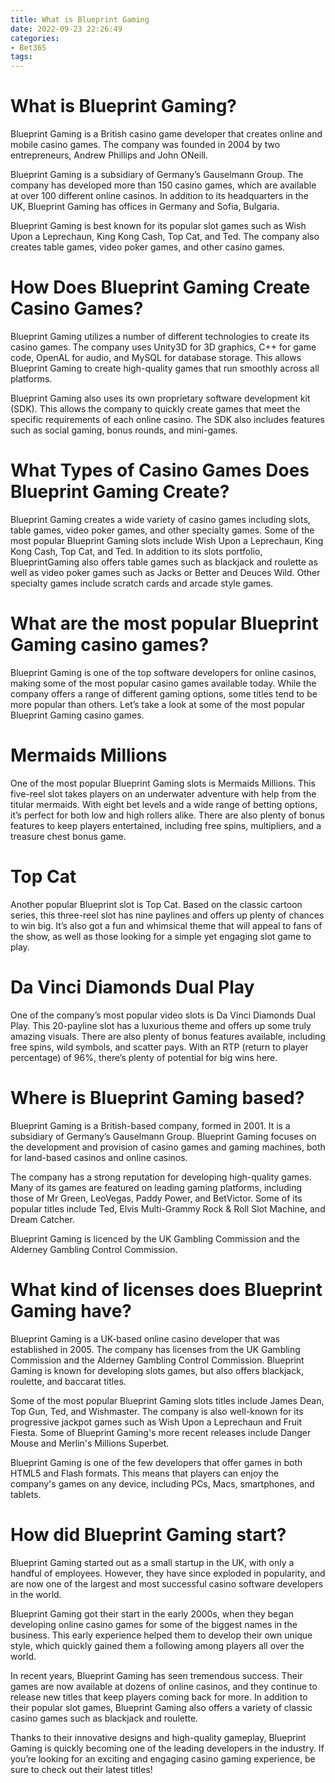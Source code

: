 ```yaml
---
title: What is Blueprint Gaming
date: 2022-09-23 22:26:49
categories:
- Bet365
tags:
---
```



# What is Blueprint Gaming?

Blueprint Gaming is a British casino game developer that creates online and mobile casino games. The company was founded in 2004 by two entrepreneurs, Andrew Phillips and John ONeill.

Blueprint Gaming is a subsidiary of Germany’s Gauselmann Group. The company has developed more than 150 casino games, which are available at over 100 different online casinos. In addition to its headquarters in the UK, Blueprint Gaming has offices in Germany and Sofia, Bulgaria.

Blueprint Gaming is best known for its popular slot games such as Wish Upon a Leprechaun, King Kong Cash, Top Cat, and Ted. The company also creates table games, video poker games, and other casino games.

# How Does Blueprint Gaming Create Casino Games?

Blueprint Gaming utilizes a number of different technologies to create its casino games. The company uses Unity3D for 3D graphics, C++ for game code, OpenAL for audio, and MySQL for database storage. This allows Blueprint Gaming to create high-quality games that run smoothly across all platforms.

Blueprint Gaming also uses its own proprietary software development kit (SDK). This allows the company to quickly create games that meet the specific requirements of each online casino. The SDK also includes features such as social gaming, bonus rounds, and mini-games.

# What Types of Casino Games Does Blueprint Gaming Create?

Blueprint Gaming creates a wide variety of casino games including slots, table games, video poker games, and other specialty games. Some of the most popular Blueprint Gaming slots include Wish Upon a Leprechaun, King Kong Cash, Top Cat, and Ted. In addition to its slots portfolio, BlueprintGaming also offers table games such as blackjack and roulette as well as video poker games such as Jacks or Better and Deuces Wild. Other specialty games include scratch cards and arcade style games.

# What are the most popular Blueprint Gaming casino games?

Blueprint Gaming is one of the top software developers for online casinos, making some of the most popular casino games available today. While the company offers a range of different gaming options, some titles tend to be more popular than others. Let’s take a look at some of the most popular Blueprint Gaming casino games.

# Mermaids Millions

One of the most popular Blueprint Gaming slots is Mermaids Millions. This five-reel slot takes players on an underwater adventure with help from the titular mermaids. With eight bet levels and a wide range of betting options, it’s perfect for both low and high rollers alike. There are also plenty of bonus features to keep players entertained, including free spins, multipliers, and a treasure chest bonus game.

# Top Cat

Another popular Blueprint slot is Top Cat. Based on the classic cartoon series, this three-reel slot has nine paylines and offers up plenty of chances to win big. It’s also got a fun and whimsical theme that will appeal to fans of the show, as well as those looking for a simple yet engaging slot game to play.

# Da Vinci Diamonds Dual Play

One of the company’s most popular video slots is Da Vinci Diamonds Dual Play. This 20-payline slot has a luxurious theme and offers up some truly amazing visuals. There are also plenty of bonus features available, including free spins, wild symbols, and scatter pays. With an RTP (return to player percentage) of 96%, there’s plenty of potential for big wins here.

# Where is Blueprint Gaming based?

Blueprint Gaming is a British-based company, formed in 2001. It is a subsidiary of Germany’s Gauselmann Group. Blueprint Gaming focuses on the development and provision of casino games and gaming machines, both for land-based casinos and online casinos.

The company has a strong reputation for developing high-quality games. Many of its games are featured on leading gaming platforms, including those of Mr Green, LeoVegas, Paddy Power, and BetVictor. Some of its popular titles include Ted, Elvis Multi-Grammy Rock & Roll Slot Machine, and Dream Catcher.

Blueprint Gaming is licenced by the UK Gambling Commission and the Alderney Gambling Control Commission.

# What kind of licenses does Blueprint Gaming have?

Blueprint Gaming is a UK-based online casino developer that was established in 2005. The company has licenses from the UK Gambling Commission and the Alderney Gambling Control Commission. Blueprint Gaming is known for developing slots games, but also offers blackjack, roulette, and baccarat titles.

Some of the most popular Blueprint Gaming slots titles include James Dean, Top Gun, Ted, and Wishmaster. The company is also well-known for its progressive jackpot games such as Wish Upon a Leprechaun and Fruit Fiesta. Some of Blueprint Gaming's more recent releases include Danger Mouse and Merlin's Millions Superbet.

Blueprint Gaming is one of the few developers that offer games in both HTML5 and Flash formats. This means that players can enjoy the company's games on any device, including PCs, Macs, smartphones, and tablets.

# How did Blueprint Gaming start?

Blueprint Gaming started out as a small startup in the UK, with only a handful of employees. However, they have since exploded in popularity, and are now one of the largest and most successful casino software developers in the world.

Blueprint Gaming got their start in the early 2000s, when they began developing online casino games for some of the biggest names in the business. This early experience helped them to develop their own unique style, which quickly gained them a following among players all over the world.

In recent years, Blueprint Gaming has seen tremendous success. Their games are now available at dozens of online casinos, and they continue to release new titles that keep players coming back for more. In addition to their popular slot games, Blueprint Gaming also offers a variety of classic casino games such as blackjack and roulette.

Thanks to their innovative designs and high-quality gameplay, Blueprint Gaming is quickly becoming one of the leading developers in the industry. If you’re looking for an exciting and engaging casino gaming experience, be sure to check out their latest titles!